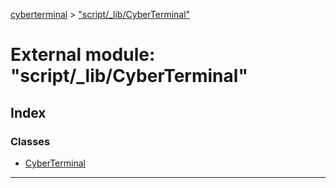 [cyberterminal](../README.md) > ["script/_lib/CyberTerminal"](../modules/_script__lib_cyberterminal_.md)

# External module: "script/_lib/CyberTerminal"

## Index

### Classes

* [CyberTerminal](../classes/_script__lib_cyberterminal_.cyberterminal.md)

---

